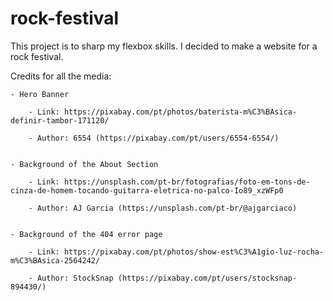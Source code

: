 # rock-festival

This project is to sharp my flexbox skills.  I decided to make a website for a rock festival.


Credits for all the media:

    - Hero Banner
        
        - Link: https://pixabay.com/pt/photos/baterista-m%C3%BAsica-definir-tambor-171120/

        - Author: 6554 (https://pixabay.com/pt/users/6554-6554/)


    - Background of the About Section

        - Link: https://unsplash.com/pt-br/fotografias/foto-em-tons-de-cinza-de-homem-tocando-guitarra-eletrica-no-palco-Io89_xzWFp0

        - Author: AJ Garcia (https://unsplash.com/pt-br/@ajgarciaco)


    - Background of the 404 error page

        - Link: https://pixabay.com/pt/photos/show-est%C3%A1gio-luz-rocha-m%C3%BAsica-2564242/

        - Author: StockSnap (https://pixabay.com/pt/users/stocksnap-894430/)